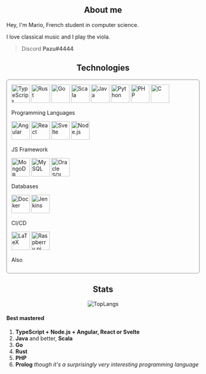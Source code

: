<h2 align="center">About me</h2>

Hey, I'm Mario, French student in computer science.

I love classical music and I play the viola.

> Discord **Pazu#4444**

<h2 align="center">Technologies</h2>

<div style="padding: 12px; border: 1px solid #888; border-radius: 6px; margin-bottom: 12px;">

<img width="48px" title="TypeScript" src="https://cdn.jsdelivr.net/gh/devicons/devicon/icons/typescript/typescript-original.svg" />
<img width="48px" title="Rust" src="https://cdn.jsdelivr.net/gh/devicons/devicon/icons/rust/rust-plain.svg" />
<img width="48px" title="Go" src="https://cdn.jsdelivr.net/gh/devicons/devicon/icons/go/go-original-wordmark.svg" />
<img width="48px" title="Scala" src="https://cdn.jsdelivr.net/gh/devicons/devicon/icons/scala/scala-original.svg" />
<img width="48px" title="Java" src="https://cdn.jsdelivr.net/gh/devicons/devicon/icons/java/java-original-wordmark.svg" />
<img width="48px" title="Python" src="https://cdn.jsdelivr.net/gh/devicons/devicon/icons/python/python-original.svg" />
<img width="48px" title="PHP" src="https://cdn.jsdelivr.net/gh/devicons/devicon/icons/php/php-original.svg" />
<img width="48px" title="C" src="https://cdn.jsdelivr.net/gh/devicons/devicon/icons/c/c-original.svg" />

Programming Languages

<img width="48px" title="Angular" src="https://cdn.jsdelivr.net/gh/devicons/devicon/icons/angularjs/angularjs-original.svg" />
<img width="48px" title="React" src="https://cdn.jsdelivr.net/gh/devicons/devicon/icons/react/react-original.svg" />
<img width="48px" title="Svelte" src="https://cdn.jsdelivr.net/gh/devicons/devicon/icons/svelte/svelte-original.svg" />
<img width="48px" title="Node.js" src="https://cdn.jsdelivr.net/gh/devicons/devicon/icons/nodejs/nodejs-original.svg" />

JS Framework

<img width="48px" title="MongoDB" src="https://cdn.jsdelivr.net/gh/devicons/devicon/icons/mongodb/mongodb-original-wordmark.svg" />
<img width="48px" title="MySQL" src="https://cdn.jsdelivr.net/gh/devicons/devicon/icons/mysql/mysql-original-wordmark.svg" />
<img width="48px" title="Oracle SQL" src="https://cdn.jsdelivr.net/gh/devicons/devicon/icons/oracle/oracle-original.svg" />

Databases

<img width="48px" title="Docker" src="https://cdn.jsdelivr.net/gh/devicons/devicon/icons/docker/docker-original.svg" />
<img width="48px" title="Jenkins" src="https://cdn.jsdelivr.net/gh/devicons/devicon/icons/jenkins/jenkins-original.svg" />

CI/CD

<img width="48px" title="LaTeX" src="https://cdn.jsdelivr.net/gh/devicons/devicon/icons/latex/latex-original.svg" />
<img width="48px" title="Raspberry pi" src="https://cdn.jsdelivr.net/gh/devicons/devicon/icons/raspberrypi/raspberrypi-original.svg" />

Also

</div>

<h2 align="center">Stats</h2>

<div align="center">

  ![TopLangs](https://github-readme-stats.vercel.app/api/top-langs/?username=MarioVieilledent&layout=compact&langs_count=10&theme=github_dark&hide=less,html,css,scss,batchfile,procfile)

  <!-- ![GitHubStats](https://github-readme-stats.vercel.app/api?username=MarioVieilledent&show_icons=true&theme=github_dark&include_all_commits=true) -->
  
</div>

#### Best mastered

1) **TypeScript + Node.js + Angular, React or Svelte**
2) **Java** and better, **Scala**
3) **Go**
4) **Rust**
5) **PHP**
42) **Prolog** *though it's a surprisingly very interesting programming language*
